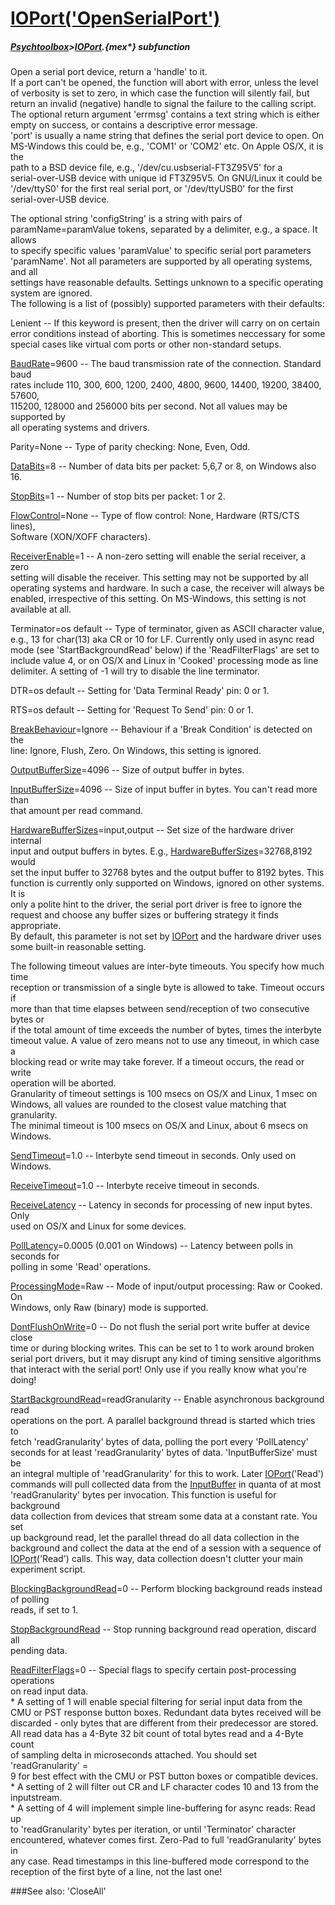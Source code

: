 # [IOPort('OpenSerialPort')](IOPort-OpenSerialPort) 
##### [Psychtoolbox](Pyschtoolbox)>[IOPort](IOPort).{mex*} subfunction


Open a serial port device, return a 'handle' to it.  
If a port can't be opened, the function will abort with error, unless the level  
of verbosity is set to zero, in which case the function will silently fail, but  
return an invalid (negative) handle to signal the failure to the calling script.  
The optional return argument 'errmsg' contains a text string which is either  
empty on success, or contains a descriptive error message.   
'port' is usually a name string that defines the serial port device to open. On  
MS-Windows this could be, e.g., 'COM1' or 'COM2' etc. On Apple OS/X, it is the  
path to a BSD device file, e.g., '/dev/cu.usbserial-FT3Z95V5' for a  
serial-over-USB device with unique id FT3Z95V5. On GNU/Linux it could be  
'/dev/ttyS0' for the first real serial port, or '/dev/ttyUSB0' for the first  
serial-over-USB device.  
  
The optional string 'configString' is a string with pairs of  
paramName=paramValue tokens, separated by a delimiter, e.g., a space. It allows  
to specify specific values 'paramValue' to specific serial port parameters  
'paramName'. Not all parameters are supported by all operating systems, and all  
settings have reasonable defaults. Settings unknown to a specific operating  
system are ignored.  
The following is a list of (possibly) supported parameters with their defaults:  
  
Lenient -- If this keyword is present, then the driver will carry on on certain  
error conditions instead of aborting. This is sometimes neccessary for some  
special cases like virtual com ports or other non-standard setups.  
  
[BaudRate](BaudRate)=9600 -- The baud transmission rate of the connection. Standard baud  
rates include 110, 300, 600, 1200, 2400, 4800, 9600, 14400, 19200, 38400, 57600,  
115200, 128000 and 256000 bits per second. Not all values may be supported by  
all operating systems and drivers.  
  
Parity=None   -- Type of parity checking: None, Even, Odd.  
  
[DataBits](DataBits)=8    -- Number of data bits per packet: 5,6,7 or 8, on Windows also 16.  
  
[StopBits](StopBits)=1    -- Number of stop bits per packet: 1 or 2.  
  
[FlowControl](FlowControl)=None  -- Type of flow control: None, Hardware (RTS/CTS lines),  
Software (XON/XOFF characters).  
  
[ReceiverEnable](ReceiverEnable)=1 -- A non-zero setting will enable the serial receiver, a zero  
setting will disable the receiver. This setting may not be supported by all  
operating systems and hardware. In such a case, the receiver will always be  
enabled, irrespective of this setting. On MS-Windows, this setting is not  
available at all.  
  
Terminator=os default  -- Type of terminator, given as ASCII character value,  
e.g., 13 for char(13) aka CR or 10 for LF. Currently only used in async read  
mode (see 'StartBackgroundRead' below) if the 'ReadFilterFlags' are set to  
include value 4, or on OS/X and Linux in 'Cooked' processing mode as line  
delimiter. A setting of -1 will try to disable the line terminator.  
  
DTR=os default  -- Setting for 'Data Terminal Ready' pin: 0 or 1.  
  
RTS=os default  -- Setting for 'Request To Send' pin: 0 or 1.  
  
[BreakBehaviour](BreakBehaviour)=Ignore -- Behaviour if a 'Break Condition' is detected on the  
line: Ignore, Flush, Zero. On Windows, this setting is ignored.  
  
[OutputBufferSize](OutputBufferSize)=4096 -- Size of output buffer in bytes.  
  
[InputBufferSize](InputBufferSize)=4096 -- Size of input buffer in bytes. You can't read more than  
that amount per read command.  
  
[HardwareBufferSizes](HardwareBufferSizes)=input,output -- Set size of the hardware driver internal  
input and output buffers in bytes. E.g., [HardwareBufferSizes](HardwareBufferSizes)=32768,8192 would  
set the input buffer to 32768 bytes and the output buffer to 8192 bytes. This  
function is currently only supported on Windows, ignored on other systems. It is  
only a polite hint to the driver, the serial port driver is free to ignore the  
request and choose any buffer sizes or buffering strategy it finds appropriate.  
By default, this parameter is not set by [IOPort](IOPort) and the hardware driver uses  
some built-in reasonable setting.  
  
The following timeout values are inter-byte timeouts. You specify how much time  
reception or transmission of a single byte is allowed to take. Timeout occurs if  
more than that time elapses between send/reception of two consecutive bytes or  
if the total amount of time exceeds the number of bytes, times the interbyte  
timeout value. A value of zero means not to use any timeout, in which case a  
blocking read or write may take forever. If a timeout occurs, the read or write  
operation will be aborted.   
Granularity of timeout settings is 100 msecs on OS/X and Linux, 1 msec on  
Windows, all values are rounded to the closest value matching that granularity.  
The minimal timeout is 100 msecs on OS/X and Linux, about 6 msecs on Windows.  
  
[SendTimeout](SendTimeout)=1.0 -- Interbyte send timeout in seconds. Only used on Windows.  
  
[ReceiveTimeout](ReceiveTimeout)=1.0 -- Interbyte receive timeout in seconds.  
  
[ReceiveLatency](ReceiveLatency) -- Latency in seconds for processing of new input bytes. Only  
used on OS/X and Linux for some devices.  
  
[PollLatency](PollLatency)=0.0005 (0.001 on Windows) -- Latency between polls in seconds for  
polling in some 'Read' operations.  
  
[ProcessingMode](ProcessingMode)=Raw -- Mode of input/output processing: Raw or Cooked. On  
Windows, only Raw (binary) mode is supported.  
  
[DontFlushOnWrite](DontFlushOnWrite)=0 -- Do not flush the serial port write buffer at device close  
time or during blocking writes. This can be set to 1 to work around broken  
serial port drivers, but it may disrupt any kind of timing sensitive algorithms  
that interact with the serial port! Only use if you really know what you're  
doing!  
  
[StartBackgroundRead](StartBackgroundRead)=readGranularity -- Enable asynchronous background read  
operations on the port. A parallel background thread is started which tries to  
fetch 'readGranularity' bytes of data, polling the port every 'PollLatency'  
seconds for at least 'readGranularity' bytes of data. 'InputBufferSize' must be  
an integral multiple of 'readGranularity' for this to work. Later [IOPort](IOPort)('Read')  
commands will pull collected data from the [InputBuffer](InputBuffer) in quanta of at most  
'readGranularity' bytes per invocation. This function is useful for background  
data collection from devices that stream some data at a constant rate. You set  
up background read, let the parallel thread do all data collection in the  
background and collect the data at the end of a session with a sequence of  
[IOPort](IOPort)('Read') calls. This way, data collection doesn't clutter your main  
experiment script.  
  
[BlockingBackgroundRead](BlockingBackgroundRead)=0 -- Perform blocking background reads instead of polling  
reads, if set to 1.  
  
[StopBackgroundRead](StopBackgroundRead) -- Stop running background read operation, discard all  
pending data.  
  
[ReadFilterFlags](ReadFilterFlags)=0 -- Special flags to specify certain post-processing operations  
on read input data.  
\* A setting of 1 will enable special filtering for serial input data from the  
CMU or PST response button boxes.   Redundant data bytes received will be  
discarded - only bytes that are different from their predecessor are stored.    
All read data has a 4-Byte 32 bit count of total bytes read and a 4-Byte count  
of sampling delta in microseconds attached.   You should set 'readGranularity' =  
9 for best effect with the CMU or PST button boxes or compatible devices.   
\* A setting of 2 will filter out CR and LF character codes 10 and 13 from the  
inputstream.  
\* A setting of 4 will implement simple line-buffering for async reads: Read up  
to 'readGranularity' bytes per iteration,   or until 'Terminator' character  
encountered, whatever comes first. Zero-Pad to full 'readGranularity' bytes in  
any case.   Read timestamps in this line-buffered mode correspond to the  
reception of the first byte of a line, not the last one!  
  
  
  


###See also:
'CloseAll'
